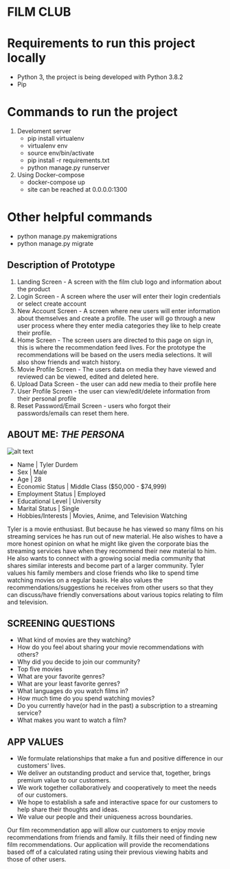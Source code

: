# **FILM CLUB**

# Requirements to run this project locally
- Python 3, the project is being developed with Python 3.8.2
- Pip

# Commands to run the project
1. Develoment server
    - pip install virtualenv
    - virtualenv env
    - source env/bin/activate
    - pip install -r requirements.txt
    - python manage.py runserver
2. Using Docker-compose
    - docker-compose up
    - site can be reached at 0.0.0.0:1300

# Other helpful commands
- python manage.py makemigrations
- python manage.py migrate

## Description of Prototype

1. Landing Screen - A screen with the film club logo and information about the product
2. Login Screen - A screen where the user will enter their login credentials or select create account 
3. New Account Screen - A screen where new users will enter information about  themselves and create a profile. The user will go through a new user process where they enter media categories they like to help create their profile. 
4. Home Screen - The screen users are directed to this page on sign in, this is where the recommendation feed lives. For the prototype the recommendations will be based on the users media selections. It will also show friends and watch history.  
5. Movie Profile Screen - The users data on media they have viewed  and reviewed can be viewed, edited and deleted here.
6. Upload Data Screen - the user can add new media to their profile here
7. User Profile Screen - the user can view/edit/delete information from their personal profile
8. Reset Password/Email Screen - users who forgot their passwords/emails can reset them here.

##  ABOUT ME: *THE PERSONA*

![alt text](https://img.freepik.com/free-photo/a-man-in-a-bedroom-at-home-in-front-of-a-laptop-watching-movies-at-night_163305-16739.jpg?size=664&ext=jpg)

- Name              |   Tyler Durdem
- Sex               |   Male
- Age               |   28
- Economic Status   |   Middle Class ($50,000 - $74,999)
- Employment Status |   Employed
- Educational Level |   University
- Marital Status   |   Single
- Hobbies/Interests |   Movies, Anime, and Television Watching

Tyler is a movie enthusiast.  But because he has viewed so many films on his streaming services he has run out of new material.  He also wishes to have a more honest opinion on what he might like given the corporate bias the streaming services have when they recommend their new material to him.  He also wants to connect with a growing social media community that shares similar interests and become part of a larger community. Tyler values his family members and close friends who like to spend time watching movies on a regular basis. He also values the recommendations/suggestions he receives from other users so that they can discuss/have friendly conversations about various topics relating to film and television.  

## SCREENING QUESTIONS
- What kind of movies are they watching?
- How do you feel about sharing your movie recommendations with others?
- Why did you decide to join our community?
- Top five movies
- What are your favorite genres?
- What are your least favorite genres?
- What languages do you watch films in?
- How much time do you spend watching movies?
- Do you currently have(or had in the past) a subscription to a streaming service?
- What makes you want to watch a film?

## APP VALUES
- We formulate relationships that make a fun and positive difference in our customers' lives.
- We deliver an outstanding product and service that, together, brings premium value to our customers.
- We work together collaboratively and cooperatively to meet the needs of our customers.
- We hope to establish a safe and interactive space for our customers to help share their thoughts and ideas.
- We value our people and their uniqueness across boundaries. 

Our film recommendation app will allow our customers to enjoy movie recommendations from friends and family. It fills their need of finding new film recommendations.  Our application will provide the recomendations based off of a calculated rating using their previous viewing habits and those of other users.    
